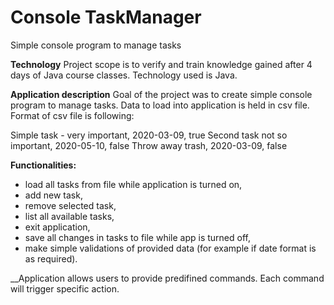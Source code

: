 # Console TaskManager
Simple console program to manage tasks

**Technology**
Project scope is to verify and train knowledge gained after 4 days of Java course classes.
Technology used is Java.

**Application description**
Goal of the project was to create simple console program to manage tasks.
Data to load into application is held in csv file.
Format of csv file is following:

Simple task - very important, 2020-03-09, true
Second task not so important, 2020-05-10, false
Throw away trash, 2020-03-09, false

**Functionalities:**
- load all tasks from file while application is turned on,
- add new task,
- remove selected task,
- list all available tasks,
- exit application,
- save all changes in tasks to file while app is turned off,
- make simple validations of provided data (for example if date format is as required).

__Application allows users to provide predifined commands. Each command will trigger specific action. 
